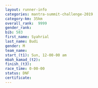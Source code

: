 ```yaml
---
layout: runner-info 
categories: mantra-summit-challenge-2019 
category-km: 35km 
overall_rank:  9999
gender_rank: 
bib: 583
first_name: Syahrial
last_name: Budi
gender: M
team_name: 
start_(t1): Sun, 12-00-00 am
mbah_kamad_(t2): 
finish_(t3): 
race_time: 0-00-00
status: DNF
certificate: 
---
```

